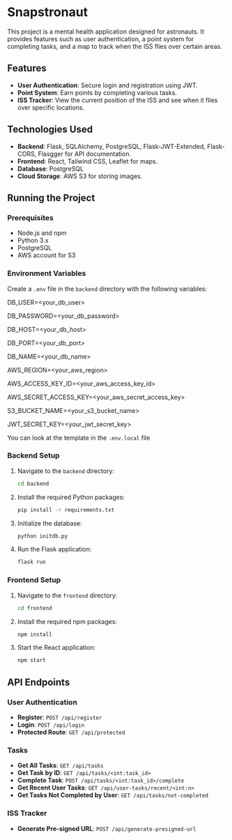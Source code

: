 # Snapstronaut

This project is a mental health application designed for astronauts. It provides features such as user authentication, a point system for completing tasks, and a map to track when the ISS flies over certain areas.

## Features

- **User Authentication**: Secure login and registration using JWT.
- **Point System**: Earn points by completing various tasks.
- **ISS Tracker**: View the current position of the ISS and see when it flies over specific locations.

## Technologies Used

- **Backend**: Flask, SQLAlchemy, PostgreSQL, Flask-JWT-Extended, Flask-CORS, Flasgger for API documentation.
- **Frontend**: React, Tailwind CSS, Leaflet for maps.
- **Database**: PostgreSQL
- **Cloud Storage**: AWS S3 for storing images.

## Running the Project

### Prerequisites

- Node.js and npm
- Python 3.x
- PostgreSQL
- AWS account for S3

### Environment Variables

Create a `.env` file in the `backend` directory with the following variables:

DB_USER=<your_db_user>

DB_PASSWORD=<your_db_password>

DB_HOST=<your_db_host>

DB_PORT=<your_db_port>

DB_NAME=<your_db_name>

AWS_REGION=<your_aws_region>

AWS_ACCESS_KEY_ID=<your_aws_access_key_id>

AWS_SECRET_ACCESS_KEY=<your_aws_secret_access_key>

S3_BUCKET_NAME=<your_s3_bucket_name>

JWT_SECRET_KEY=<your_jwt_secret_key>

You can look at the template in the `.env.local` file

### Backend Setup

1. Navigate to the `backend` directory:

   ```sh
   cd backend
   ```

2. Install the required Python packages:

   ```sh
   pip install -r requirements.txt
   ```

3. Initialize the database:

   ```sh
   python initdb.py
   ```

4. Run the Flask application:

   ```sh
   flask run
   ```

### Frontend Setup

1. Navigate to the `frontend` directory:

   ```sh
   cd frontend
   ```

2. Install the required npm packages:

   ```sh
   npm install
   ```

3. Start the React application:

   ```sh
   npm start
   ```

## API Endpoints

### User Authentication

- **Register**: `POST /api/register`
- **Login**: `POST /api/login`
- **Protected Route**: `GET /api/protected`

### Tasks

- **Get All Tasks**: `GET /api/tasks`
- **Get Task by ID**: `GET /api/tasks/<int:task_id>`
- **Complete Task**: `POST /api/tasks/<int:task_id>/complete`
- **Get Recent User Tasks**: `GET /api/user-tasks/recent/<int:n>`
- **Get Tasks Not Completed by User**: `GET /api/tasks/not-completed`

### ISS Tracker

- **Generate Pre-signed URL**: `POST /api/generate-presigned-url`
